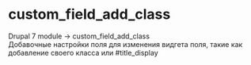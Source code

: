 # custom_field_add_class
Drupal 7 module -> custom_field_add_class<br/>
Добавочные настройки поля для изменения видгета поля, такие как добавление своего класса или #title_display 
